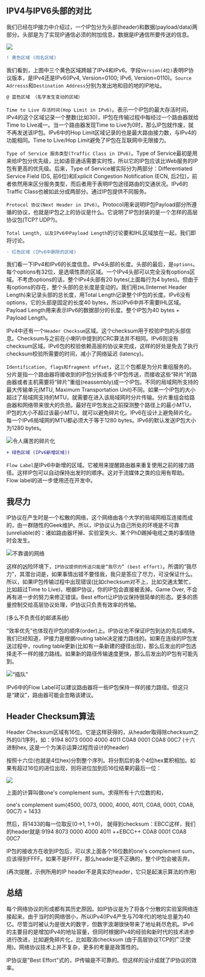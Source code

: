 ## IPV4与IPV6头部的对比

我们已经在IP接力中介绍过，一个IP包分为头部(header)和数据(payload/data)两部分。头部是为了实现IP通信必须的附加信息，数据是IP通信所要传送的信息。

![](../images/ip_13.webp)

```diff
! 黄色区域 (同名区域)
```

我们看到，上图中三个黄色区域跨越了IPv4和IPv6。字段`Version(4位)`表明IP协议版本，是IPv4还是IPv6(IPv4, Version=0100; IPv6, Version=0110)。`Source Adrresss`和`Destination Address`分别为发出地和目的地的IP地址。

```diff
@ 蓝色区域 （名字发生变动的区域）
```

`Time to Live 存活时间(Hop Limit in IPv6)`。表示一个IP包的最大存活时间，IPv4的这个区域记录一个整数(比如30)，IP包在传输过程中每经过一个路由器就给Time to Live减一。当一个路由器发现Time to Live为0时，那么IP包就作废，就不再发送该IP包。IPv6中的Hop Limit区域记录的也是最大路由接力数，与IPv4的功能相同。Time to Live/Hop Limit避免了IP包在互联网中无限接力。

`Type of Service 服务类型(Traffic Class in IPv6)`。Type of Service最初是用来给IP包分优先级，比如语音通话需要实时性，所以它的IP包应该比Web服务的IP包有更高的优先级。后来，Type of Service被实际分为两部分：Differentiated Service Field (DS, 前6位)和Explicit Congestion Notification (ECN, 后2位)，前者依然用来区分服务类型，而后者用于表明IP包途径路由的交通状况。IPv6的Traffic Class也被如此分成两部分。通过IP包提供不同服务。

`Protocol 协议(Next Header in IPv6)`。Protocol用来说明IP包Payload部分所遵循的协议，也就是IP包之上的协议是什么。它说明了IP包封装的是一个怎样的高层协议包(TCP? UDP?)。

`Total Length, 以及IPv6中Payload Length`的讨论要和IHL区域放在一起，我们即将讨论。

```diff
- 红色区域 (IPv6中删除的区域)
```

我们看一下IPv4和IPv6的长度信息。IPv4头部的长度。头部的最后，是`options`。每个options有32位，是选填性质的区域。一个IPv4头部可以完全没有options区域。不考虑options的话，整个IPv4头部有20 bytes(上面每行为4 bytes)。但由于有options的存在，整个头部的总长度是变动的。我们用`IHL`(Internet Header Length)来记录头部的总长度，用Total Length记录整个IP包的长度。IPv6没有options，它的头部是固定的长度40 bytes，所以IPv6中并不需要IHL区域。Payload Length用来表示IPv6的数据部分的长度。整个IP包为40 bytes + Payload Length。

IPv4中还有一个`Header Checksum`区域。这个checksum用于校验IP包的头部信息。Checksum与之前在小喇叭中提到的CRC算法并不相同。IPv6则没有checksum区域。IPv6包的校验依赖高层的协议来完成，这样的好处是免去了执行checksum校验所需要的时间，减小了网络延迟 (latency)。

`Identification, flags和fragment offset`，这三个包都是为分片重组服务的。分片是指一个路由器将接收到的IP包分拆成多个IP包传送，而接收这些“碎片”的路由器或者主机需要将“碎片”重组(reassembly)成一个IP包。不同的局域网所支持的最大传输单元(MTU, Maximum Transportation Unit)不同。如果一个IP包的大小超过了局域网支持的MTU，就需要在进入该局域网时分片传输。分片重组会给路由器和网络带来很大的负担。最好在IP包发出之前探测整个路径上的最小MTU，IP包的大小不超过该最小MTU，就可以避免碎片化。IPv6在设计上避免碎片化。每一个IPv6局域网的MTU都必须大于等于1280 bytes。IPv6的默认发送IP包大小为1280 bytes。

![令人痛苦的碎片化](../images/ip_14.webp)

```diff
+ 绿色区域 (IPv6新增区域))
```
`Flow Label`是IPv6中新增的区域。它被用来提醒路由器来重复使用之前的接力路径。这样IP包可以自动保持出发时的顺序。这对于流媒体之类的应用有帮助。Flow label的进一步使用还在开发中。

## 我尽力

IP协议在产生时是一个松散的网络，这个网络由各个大学的局域网相互连接而成的，由一群随性的Geek维护。所以，IP协议认为自己所处的环境是不可靠(unreliable)的：诸如路由器坏掉、实验室失火、某个PhD踢掉电缆之类的事情随时会发生。

![不靠谱的网络](../images/ip_15.webp)

这样的凶险环境下，`IP协议提供的传送只能是“我尽力” (best effort)`。所谓的“我尽力”，其潜台词是，如果事情出错不要怪我，我只是答应了尽力，可没保证什么。所以，如果IP包传输过程中出现错误(比如checksum对不上，比如交通太繁忙，比如超过Time to Live)，根据IP协议，你的IP包会直接被丢掉。Game Over, 不会再有进一步的努力来修正错误。Best effort让IP协议保持很简单的形态。更多的质量控制交给高层协议处理，IP协议只负责有效率的传输。

(多么不负责任的邮递系统)

“效率优先”也体现在IP包的顺序(order)上。IP协议也不保证IP包到达的先后顺序。我们已经知道，IP接力是根据routing table决定接力路线的。如果在连续的IP包发送过程中，routing table更新(比如有一条新建的捷径出现)，那么后发出的IP包选择走不一样的接力路线。如果新的路径传输速度更快，那么后发出的IP包有可能先到。

![“插队”](../images/ip_16.webp)

IPv6中的Flow Label可以建议路由器将一些IP包保持一样的接力路径。但这只是“建议”，路由器可能会忽略该建议。

## Header Checksum算法

Header Checksum区域有16位。它是这样获得的，从header取得除checksum之外的0/1序列，如：9194 8073 0000 4000 4011 C0A8 0001 C0A8 00C7 (十六进制hex, 这是一个为演示运算过程而设计的header)

按照十六位(也就是4位hex)分割整个序列。将分割后的各个4位hex累积相加。如果有超过16位的进位出现，则将进位加到后16位结果的最后一位：

![](../images/ip_17.webp)

上面的计算叫做one's complement sum。求得所有十六位数的和，

one's complement sum(4500, 0073, 0000, 4000, 4011, C0A8, 0001, C0A8, 00C7) = 1433

然后，将1433的每一位取反(0->1, 1->0)， 就得到checksum：EBCC这样，我们的header就是:9194 8073 0000 4000 4011 ++EBCC++ C0A8 0001 C0A8 00C7

IP包的接收方在收到IP包后，可以求上面各个16位数的one's complement sum，应该得到FFFF。如果不是FFFF，那么header是不正确的，整个IP包会被丢弃。

(再次提醒，示例所用的IP header不是真实的header，它只是起演示算法的作用)

## 总结

每个网络协议的形成都有其历史原因。如IP协议是为了将各个分散的实验室网络连接起来。由于当时的网络很小，所以IPv4(IPv4产生与70年代)的地址总量为40亿。尽管当时被认为是很大的数字，但数字浪潮很快带来了地址耗尽危机。IPv6的主要目的是增加IPv4的地址容量，但同时根据IPv4的经验和新时代的技术进步进行改进，比如避免碎片化，比如取消checksum (由于高层协议TCP的广泛使用)。网络协议技术上并不复杂，更多的考量是政策性的。

IP协议是"Best Effort"式的，IP传输是不可靠的。但这样的设计成就了IP协议的效率。


